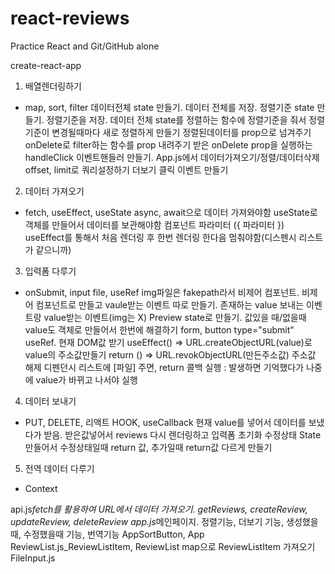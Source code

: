# react-reviews

Practice React and Git/GitHub alone

create-react-app

1. 배열렌더링하기

- map, sort, filter
  데이터전체 state 만들기. 데이터 전체를 저장.
  정렬기준 state 만들기. 정렬기준을 저장.
  데이터 전체 state를 정렬하는 함수에 정렬기준을 줘서 정렬기준이 변경될때마다 새로 정렬하게 만들기
  정렬된데이터를 prop으로 넘겨주기
  onDelete로 filter하는 함수를 prop 내려주기
  받은 onDelete prop을 실행하는 handleClick 이벤트핸들러 만들기.
  App.js에서 데이터가져오기/정렬/데이터삭제
  offset, limit로 쿼리설정하기 더보기 클릭 이벤트 만들기

2. 데이터 가져오기

- fetch, useEffect, useState
  async, await으로 데이터 가져와야함
  useState로 객체를 만들어서 데이터를 보관해야함
  컴포넌트 파라미터 ({ 파라미터 })
  useEffect를 통해서 처음 렌더링 후 한번 렌더링 한다음 멈춰야함(디스펜시 리스트가 같으니까)

3. 입력폼 다루기

- onSubmit, input file, useRef
  img파일은 fakepath라서 비제어 컴포넌트. 비제어 컴포넌트로 만들고 vaule받는 이벤트 따로 만들기. 존재하는 value 보내는 이벤트랑 value받는 이벤트(img는 X)
  Preview state로 만들기. 값있을 때/없을때 value도 객체로 만들어서 한번에 해결하기
  form, button type="submit"
  useRef. 현재 DOM값 받기
  useEffect() => URL.createObjectURL(value)로 value의 주소값만들기
  return () => URL.revokObjectURL(만든주소값) 주소값 해제
  디펜던시 리스트에 [파일] 주면, return 콜백 실행
  : 발생하면 기억했다가 나중에 value가 바뀌고 나서야 실행

4. 데이터 보내기

- PUT, DELETE, 리액트 HOOK, useCallback
  현재 value를 넣어서 데이터를 보냈다가 받음. 받은값넣어서 reviews 다시 렌더링하고 입력폼 초기화
  수정상태 State 만들어서 수정상태일때 return 값, 추가일때 return값 다르게 만들기

5. 전역 데이터 다루기

- Context

api.js*fetch를 활용하여 URL에서 데이터 가져오기. getReviews, createReview, updateReview, deleteReview
app.js*메인페이지. 정렬기능, 더보기 기능, 생성했을때, 수정했을때 기능, 번역기능 AppSortButton, App
ReviewList.js_ReviewListItem, ReviewList map으로 ReviewListItem 가져오기
FileInput.js
